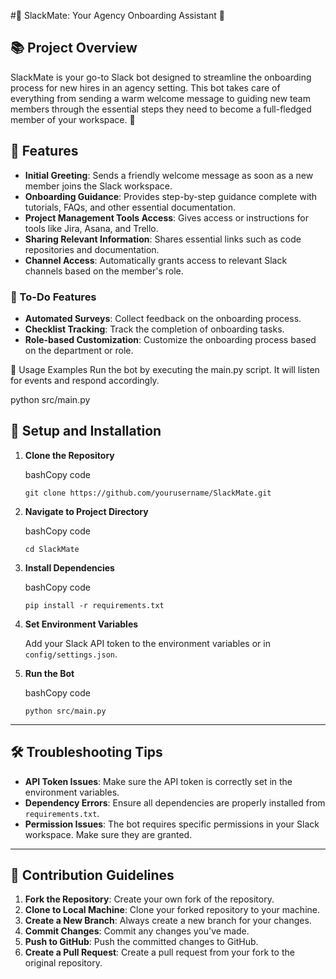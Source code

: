#🌟 SlackMate: Your Agency Onboarding Assistant 🌟

## 📚 Project Overview

SlackMate is your go-to Slack bot designed to streamline the onboarding process for new hires in an agency setting. This bot takes care of everything from sending a warm welcome message to guiding new team members through the essential steps they need to become a full-fledged member of your workspace. 🎉

## 🚀 Features

- **Initial Greeting**: Sends a friendly welcome message as soon as a new member joins the Slack workspace.
- **Onboarding Guidance**: Provides step-by-step guidance complete with tutorials, FAQs, and other essential documentation.
- **Project Management Tools Access**: Gives access or instructions for tools like Jira, Asana, and Trello.
- **Sharing Relevant Information**: Shares essential links such as code repositories and documentation.
- **Channel Access**: Automatically grants access to relevant Slack channels based on the member's role.

### 🌟 To-Do Features

- **Automated Surveys**: Collect feedback on the onboarding process.
- **Checklist Tracking**: Track the completion of onboarding tasks.
- **Role-based Customization**: Customize the onboarding process based on the department or role.


🎯 Usage Examples
Run the bot by executing the main.py script. It will listen for events and respond accordingly.

python src/main.py


## 🔧 Setup and Installation

1. **Clone the Repository**
    
    bashCopy code
    
    `git clone https://github.com/yourusername/SlackMate.git` 
    
2. **Navigate to Project Directory**
    
    bashCopy code
    
    `cd SlackMate` 
    
3. **Install Dependencies**
    
    bashCopy code
    
    `pip install -r requirements.txt` 
    
4. **Set Environment Variables**
    
    Add your Slack API token to the environment variables or in `config/settings.json`.
    
5. **Run the Bot**
    
    bashCopy code
    
    `python src/main.py` 
    

---

## 🛠 Troubleshooting Tips

- **API Token Issues**: Make sure the API token is correctly set in the environment variables.
- **Dependency Errors**: Ensure all dependencies are properly installed from `requirements.txt`.
- **Permission Issues**: The bot requires specific permissions in your Slack workspace. Make sure they are granted.

---

## 🤝 Contribution Guidelines

1. **Fork the Repository**: Create your own fork of the repository.
2. **Clone to Local Machine**: Clone your forked repository to your machine.
3. **Create a New Branch**: Always create a new branch for your changes.
4. **Commit Changes**: Commit any changes you've made.
5. **Push to GitHub**: Push the committed changes to GitHub.
6. **Create a Pull Request**: Create a pull request from your fork to the original repository.

